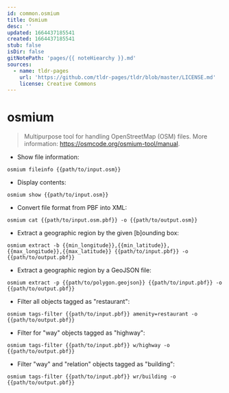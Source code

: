 ```yaml
---
id: common.osmium
title: Osmium
desc: ''
updated: 1664437185541
created: 1664437185541
stub: false
isDir: false
gitNotePath: 'pages/{{ noteHiearchy }}.md'
sources:
  - name: tldr-pages
    url: 'https://github.com/tldr-pages/tldr/blob/master/LICENSE.md'
    license: Creative Commons
---
```

# osmium

> Multipurpose tool for handling OpenStreetMap (OSM) files.
> More information: <https://osmcode.org/osmium-tool/manual>.

- Show file information:

`osmium fileinfo {{path/to/input.osm}}`

- Display contents:

`osmium show {{path/to/input.osm}}`

- Convert file format from PBF into XML:

`osmium cat {{path/to/input.osm.pbf}} -o {{path/to/output.osm}}`

- Extract a geographic region by the given [b]ounding box:

`osmium extract -b {{min_longitude}},{{min_latitude}},{{max_longitude}},{{max_latitude}} {{path/to/input.pbf}} -o {{path/to/output.pbf}}`

- Extract a geographic region by a GeoJSON file:

`osmium extract -p {{path/to/polygon.geojson}} {{path/to/input.pbf}} -o {{path/to/output.pbf}}`

- Filter all objects tagged as "restaurant":

`osmium tags-filter {{path/to/input.pbf}} amenity=restaurant -o {{path/to/output.pbf}}`

- Filter for "way" objects tagged as "highway":

`osmium tags-filter {{path/to/input.pbf}} w/highway -o {{path/to/output.pbf}}`

- Filter "way" and "relation" objects tagged as "building":

`osmium tags-filter {{path/to/input.pbf}} wr/building -o {{path/to/output.pbf}}`

